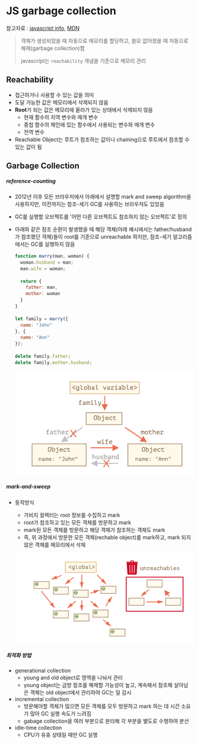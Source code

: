# JS garbage collection

참고자료 : [javascript info](https://ko.javascript.info/garbage-collection), [MDN](https://developer.mozilla.org/ko/docs/Web/JavaScript/Memory_Management)

> 객체가 생성되었을 때 자동으로 메모리를 할당하고, 쓸모 없어졌을 때 자동으로 해제(garbage collection)함
>
> javascript는 `reachability` 개념을 기준으로 메모리 관리



## Reachability

- 접근하거나 사용할 수 있는 값을 의미
- 도달 가능한 값은 메모리에서 삭제되지 않음
- <b>Root</b>가 되는 값은 메모리에 올라가 있는 상태에서 삭제되지 않음
  - 현재 함수의 지역 변수와 매개 변수
  - 중첩 함수의 체인에 있는 함수에서 사용되는 변수와 매개 변수
  - 전역 변수
- Reachable Object는 루트가 참조하는 값이나 chaining으로 루트에서 참조할 수 있는 값이 됨



## Garbage Collection

##### reference-counting

- 2012년 이후 모든 브라우저에서 아래에서 설명할 mark and sweep algorithm을 사용하지만, 이전까지는 참조-세기 GC를 사용하는 브라우저도 있었음

- GC를 실행할 오브젝트를 '어떤 다른 오브젝트도 참조하지 않는 오브젝트'로 정의

- 아래와 같은 참조 순환이 발생했을 때 해당 객체(아래 예시에서는 father/husband가 참조했던 객체)들이 root를 기준으로 unreachable 하지만, 참조-세기 알고리즘에서는 GC를 실행하지 않음

  ```js
  function marry(man, woman) {
    woman.husband = man;
    man.wife = woman;
  
    return {
      father: man,
      mother: woman
    }
  }
  
  let family = marry({
    name: "John"
  }, {
    name: "Ann"
  });
  
  delete family.father;
  delete family.mother.husband;
  ```

  ![gc-circular-reference](src/gc-circular-reference.png)

  

##### mark-and-sweep

- 동작방식
  - 가비지 컬렉터는 root 정보를 수집하고 mark
  - root가 참조하고 있는 모든 객체를 방문하고 mark
  - mark된 모든 객체를 방문하고 해당 객체가 참조하는 객체도 mark
  - 즉, 위 과정에서 방문한 모든 객체(rechable object)를 mark하고, mark 되지 않은 객체를 메모리에서 삭제

  ![gc-unreachable-obj](src/gc-unreachable-obj.png)



##### 최적화 방법

- generational collection
  - young and old object로 영역을 나눠서 관리
  - young object는 금방 참조를 해제할 가능성이 높고, 계속해서 참조해 살아남은 객체는 old object에서 관리하여 GC는 덜 감시
- incremental collection
  - 방문해야할 객체가 많으면 모든 객체를 모두 방문하고 mark 하는 데 시간 소요가 많아 GC 실행 속도가 느려짐
  - gabage collection을 여러 부분으로 분리해 각 부분을 별도로 수행하여 분산
- idle-time collection
  - CPU가 유휴 상태일 때만 GC 실행
